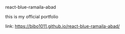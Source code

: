 react-blue-ramaila-abad

this is my official portfolio 

link: https://bibo1011.github.io/react-blue-ramaila-abad/